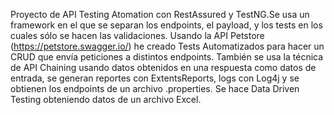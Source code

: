 Proyecto de API Testing Atomation con RestAssured y TestNG.Se usa un framework en el que se separan los endpoints, el payload, y los tests en los cuales sólo se hacen las validaciones.
Usando la API Petstore (https://petstore.swagger.io/) he creado Tests Automatizados para hacer un CRUD que envía peticiones a distintos endpoints.
También se usa la técnica de API Chaining usando datos obtenidos en una respuesta como datos de entrada, se generan reportes con ExtentsReports, logs con Log4j y se obtienen los endpoints de un archivo .properties.
Se hace Data Driven Testing obteniendo datos de un archivo Excel.
